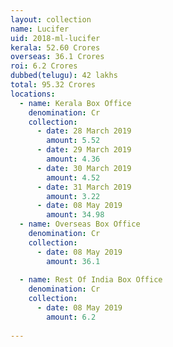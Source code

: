 ```yaml
---
layout: collection
name: Lucifer
uid: 2018-ml-lucifer
kerala: 52.60 Crores
overseas: 36.1 Crores
roi: 6.2 Crores
dubbed(telugu): 42 lakhs
total: 95.32 Crores
locations:
  - name: Kerala Box Office
    denomination: Cr
    collection:
      - date: 28 March 2019
        amount: 5.52
      - date: 29 March 2019
        amount: 4.36
      - date: 30 March 2019
        amount: 4.52
      - date: 31 March 2019
        amount: 3.22
      - date: 08 May 2019
        amount: 34.98
  - name: Overseas Box Office 
    denomination: Cr
    collection:
      - date: 08 May 2019
        amount: 36.1
      
  - name: Rest Of India Box Office 
    denomination: Cr
    collection:
      - date: 08 May 2019
        amount: 6.2
      
---
```

